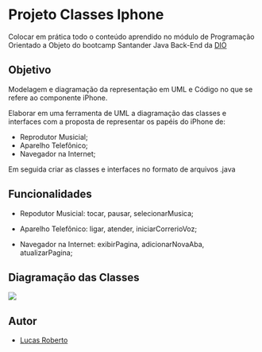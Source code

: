 
# Projeto Classes Iphone

Colocar em prática todo o conteúdo aprendido no módulo de Programação Orientado a Objeto do bootcamp Santander Java Back-End da [DIO](https://web.dio.me/)





## Objetivo

Modelagem e diagramação da representação em UML e Código no que se refere ao componente iPhone.

Elaborar em uma ferramenta de UML a diagramação das classes e interfaces com a proposta de representar os papéis do iPhone de: 
- Reprodutor Musicial;
-  Aparelho Telefônico;
-  Navegador na Internet; 

Em seguida criar as classes e interfaces no formato de arquivos .java



## Funcionalidades

- Repodutor Musicial: tocar, pausar, selecionarMusica;

- Aparelho Telefônico: ligar, atender, iniciarCorrerioVoz;

- Navegador na Internet: exibirPagina, adicionarNovaAba, atualizarPagina;


## Diagramação das Classes

[![](https://mermaid.ink/img/pako:eNqtlM1OwzAMx1-lymmI7QUqNGmCyyRACBCnXrzE7SylcZWkEwx4Gg48yF6M9GNDa6MJAb2k9d92f7YjvwrJCkUqpAbnrggKC2Vm2q9kWa3ZYPKamSQ8s8SzBJsmK2aNYPbWCmoXMWsqIlbwaBQO7ecJuccm-eRspDj0nXT89-C4YVLf8XctRjxBrw1IRymuG-R4hk46rmkUv-iKi2fYi8MODLJ0jDe1IwmTgeZQoyQ2B71sjzRx3pIpBt5tv-KJeoamqN3n7oOHOhmSBPaSrUXiJ94OHXLYduESRsGgqIO85Q0sVpGf16BpC_YOCjIjGZ9pRSPtfX8nFxVY1Gt-DL3IOXDy_n5eXJDxaHOQOJ__CPT3XTjg3GPFqvbcNZpAn6Q5MZL_mPuB6hY2WIBiu2wYDPqTVPGO_3GYgSUz_QKZzd7mkcEd66NOHsujkjIjpqJEWwKpsL_aAjPh11hiJtLwqjCHWvtMBJjgCiH3w4uRIvW2xqmoKxUuQL_xRJqDdsGKihqEfic2x_sXqwu4kA?type=png)](https://mermaid.live/edit#pako:eNqtlM1OwzAMx1-lymmI7QUqNGmCyyRACBCnXrzE7SylcZWkEwx4Gg48yF6M9GNDa6MJAb2k9d92f7YjvwrJCkUqpAbnrggKC2Vm2q9kWa3ZYPKamSQ8s8SzBJsmK2aNYPbWCmoXMWsqIlbwaBQO7ecJuccm-eRspDj0nXT89-C4YVLf8XctRjxBrw1IRymuG-R4hk46rmkUv-iKi2fYi8MODLJ0jDe1IwmTgeZQoyQ2B71sjzRx3pIpBt5tv-KJeoamqN3n7oOHOhmSBPaSrUXiJ94OHXLYduESRsGgqIO85Q0sVpGf16BpC_YOCjIjGZ9pRSPtfX8nFxVY1Gt-DL3IOXDy_n5eXJDxaHOQOJ__CPT3XTjg3GPFqvbcNZpAn6Q5MZL_mPuB6hY2WIBiu2wYDPqTVPGO_3GYgSUz_QKZzd7mkcEd66NOHsujkjIjpqJEWwKpsL_aAjPh11hiJtLwqjCHWvtMBJjgCiH3w4uRIvW2xqmoKxUuQL_xRJqDdsGKihqEfic2x_sXqwu4kA)


## Autor

- [Lucas Roberto](https://www.github.com/LucasR022)

